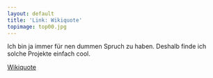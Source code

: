 ```yaml
---
layout: default
title: 'Link: Wikiquote'
topimage: top00.jpg
---
```


Ich bin ja immer für nen dummen Spruch zu haben. Deshalb finde ich solche Projekte einfach cool.

[Wikiquote](http://de.wikiquote.org/wiki/Hauptseite)
